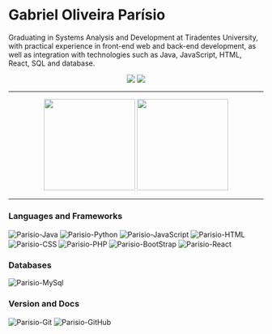 <h1> Gabriel Oliveira Parísio</h1>

Graduating in Systems Analysis and Development at Tiradentes University, with practical experience in front-end web and back-end development, as well as integration with technologies such as Java, JavaScript, HTML, React, SQL and database.

<div style="inline_block" align="center">
  <a href="https://www.linkedin.com/in/gabrieloliveiraparisio" target="_blank"><img src="https://custom-icon-badges.demolab.com/badge/LinkedIn-0A66C2?logo=linkedin-white&logoColor=fff" target="_blank"></a>
  <a href = "mailto:gabrielparisio@hotmail.com"><img src="https://img.shields.io/badge/Gmail-D14836?logo=gmail&logoColor=white" target="_blank"></a>
</div>

---

<div style="inline_block" align="center">
  <img height="180em" src="https://github-readme-stats.vercel.app/api/top-langs/?username=gparisio&layout=compact&langs_count=7&theme=dark"/>
  <img height="180em" src="https://github-readme-streak-stats.herokuapp.com?user=gparisio&theme=dark"/>
</div>

---

<h3>Languages and Frameworks</h3>
<div style-"display: inline-block">
  <img align="center" alt="Parisio-Java" src="https://img.shields.io/badge/Java-%23ED8B00.svg?logo=openjdk&logoColor=white"/>
  <img align="center" alt="Parisio-Python" src="https://img.shields.io/badge/Python-3776AB?logo=python&logoColor=fff"/>
  <img align="center" alt="Parisio-JavaScript" src="https://img.shields.io/badge/JavaScript-F7DF1E?logo=javascript&logoColor=000"/>
  <img align="center" alt="Parisio-HTML" src="https://img.shields.io/badge/HTML-%23E34F26.svg?logo=html5&logoColor=white"/>
  <img align="center" alt="Parisio-CSS" src="https://img.shields.io/badge/CSS-639?logo=css&logoColor=fff"/>
  <img align="center" alt="Parisio-PHP" src="https://img.shields.io/badge/php-%23777BB4.svg?&logo=php&logoColor=white"/>
  <img align="center" alt="Parisio-BootStrap" src="https://img.shields.io/badge/Bootstrap-7952B3?logo=bootstrap&logoColor=fff"/>
  <img align="center" alt="Parisio-React" src="https://img.shields.io/badge/React-%2320232a.svg?logo=react&logoColor=%2361DAFB" />
</div>

<h3>Databases</h3>
<img align="center" alt="Parisio-MySql" src="https://img.shields.io/badge/MySQL-4479A1?logo=mysql&logoColor=fff"/>

<h3>Version and Docs</h3>
<div style="display: inline_block">
  <img align="center" alt="Parisio-Git" src="https://img.shields.io/badge/Git-F05032?logo=git&logoColor=fff" />
  <img align="center" alt="Parisio-GitHub" src="https://img.shields.io/badge/GitHub-%23121011.svg?logo=github&logoColor=white" />
</div> 
